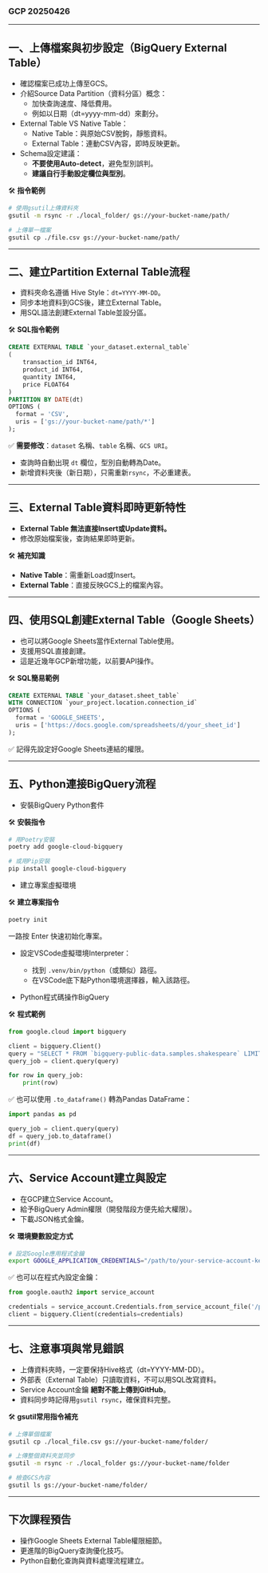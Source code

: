 ### GCP 20250426

---

## 一、上傳檔案與初步設定（BigQuery External Table）

- 確認檔案已成功上傳至GCS。
- 介紹Source Data Partition（資料分區）概念：
  - 加快查詢速度、降低費用。
  - 例如以日期（dt=yyyy-mm-dd）來劃分。
- External Table VS Native Table：
  - Native Table：與原始CSV脫鉤，靜態資料。
  - External Table：連動CSV內容，即時反映更新。
- Schema設定建議：
  - **不要使用Auto-detect**，避免型別誤判。
  - **建議自行手動設定欄位與型別**。

🛠️ **指令範例**
```bash
# 使用gsutil上傳資料夾
gsutil -m rsync -r ./local_folder/ gs://your-bucket-name/path/

# 上傳單一檔案
gsutil cp ./file.csv gs://your-bucket-name/path/
```

---

## 二、建立Partition External Table流程

- 資料夾命名遵循 Hive Style：`dt=YYYY-MM-DD`。
- 同步本地資料到GCS後，建立External Table。
- 用SQL語法創建External Table並設分區。

🛠️ **SQL指令範例**
```sql
CREATE EXTERNAL TABLE `your_dataset.external_table`
(
    transaction_id INT64,
    product_id INT64,
    quantity INT64,
    price FLOAT64
)
PARTITION BY DATE(dt)
OPTIONS (
  format = 'CSV',
  uris = ['gs://your-bucket-name/path/*']
);
```
✅ **需要修改**：`dataset` 名稱、`table` 名稱、`GCS URI`。

- 查詢時自動出現 `dt` 欄位，型別自動轉為Date。
- 新增資料夾後（新日期），只需重新`rsync`，不必重建表。

---

## 三、External Table資料即時更新特性

- **External Table 無法直接Insert或Update資料。**
- 修改原始檔案後，查詢結果即時更新。

🛠️ **補充知識**
- **Native Table**：需重新Load或Insert。
- **External Table**：直接反映GCS上的檔案內容。

---

## 四、使用SQL創建External Table（Google Sheets）

- 也可以將Google Sheets當作External Table使用。
- 支援用SQL直接創建。
- 這是近幾年GCP新增功能，以前要API操作。

🛠️ **SQL簡易範例**
```sql
CREATE EXTERNAL TABLE `your_dataset.sheet_table`
WITH CONNECTION `your_project.location.connection_id`
OPTIONS (
  format = 'GOOGLE_SHEETS',
  uris = ['https://docs.google.com/spreadsheets/d/your_sheet_id']
);
```

✅ 記得先設定好Google Sheets連結的權限。

---

## 五、Python連接BigQuery流程

- 安裝BigQuery Python套件

🛠️ **安裝指令**
```bash
# 用Poetry安裝
poetry add google-cloud-bigquery

# 或用Pip安裝
pip install google-cloud-bigquery
```

- 建立專案虛擬環境

🛠️ **建立專案指令**
```bash
poetry init
```
一路按 Enter 快速初始化專案。

- 設定VSCode虛擬環境Interpreter：
  - 找到 `.venv/bin/python`（或類似）路徑。
  - 在VSCode底下點Python環境選擇器，輸入該路徑。

- Python程式碼操作BigQuery

🛠️ **程式範例**
```python
from google.cloud import bigquery

client = bigquery.Client()
query = "SELECT * FROM `bigquery-public-data.samples.shakespeare` LIMIT 10"
query_job = client.query(query)

for row in query_job:
    print(row)
```

✅ 也可以使用 `.to_dataframe()` 轉為Pandas DataFrame：
```python
import pandas as pd

query_job = client.query(query)
df = query_job.to_dataframe()
print(df)
```

---

## 六、Service Account建立與設定

- 在GCP建立Service Account。
- 給予BigQuery Admin權限（開發階段方便先給大權限）。
- 下載JSON格式金鑰。

🛠️ **環境變數設定方式**
```bash
# 設定Google應用程式金鑰
export GOOGLE_APPLICATION_CREDENTIALS="/path/to/your-service-account-key.json"
```

✅ 也可以在程式內設定金鑰：
```python
from google.oauth2 import service_account

credentials = service_account.Credentials.from_service_account_file('/path/to/your-service-account-key.json')
client = bigquery.Client(credentials=credentials)
```

---

## 七、注意事項與常見錯誤

- 上傳資料夾時，一定要保持Hive格式（dt=YYYY-MM-DD）。
- 外部表（External Table）只讀取資料，不可以用SQL改寫資料。
- Service Account金鑰 **絕對不能上傳到GitHub**。
- 資料同步時記得用`gsutil rsync`，確保資料完整。

🛠️ **gsutil常用指令補充**
```bash
# 上傳單個檔案
gsutil cp ./local_file.csv gs://your-bucket-name/folder/

# 上傳整個資料夾並同步
gsutil -m rsync -r ./local_folder gs://your-bucket-name/folder

# 檢查GCS內容
gsutil ls gs://your-bucket-name/folder/
```

---

## 下次課程預告

- 操作Google Sheets External Table權限細節。
- 更進階的BigQuery查詢優化技巧。
- Python自動化查詢與資料處理流程建立。
